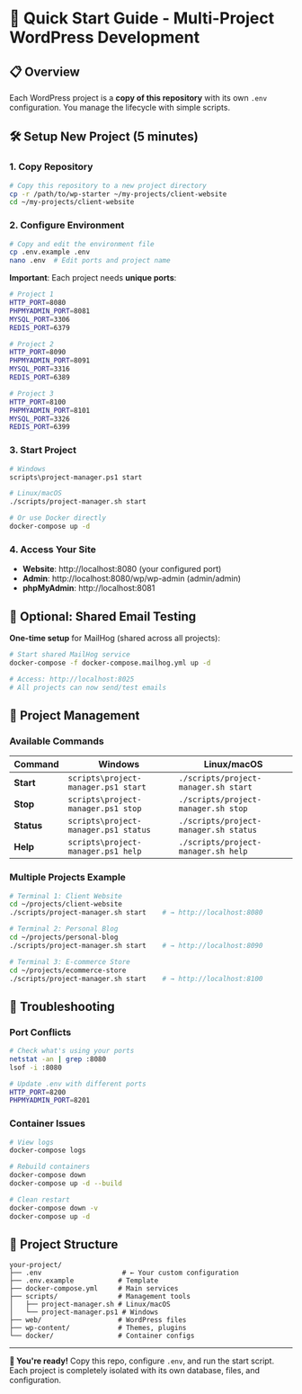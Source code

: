 # 🚀 Quick Start Guide - Multi-Project WordPress Development

## 📋 Overview
Each WordPress project is a **copy of this repository** with its own `.env` configuration. You manage the lifecycle with simple scripts.

## 🛠️ Setup New Project (5 minutes)

### 1. Copy Repository
```bash
# Copy this repository to a new project directory
cp -r /path/to/wp-starter ~/my-projects/client-website
cd ~/my-projects/client-website
```

### 2. Configure Environment
```bash
# Copy and edit the environment file
cp .env.example .env
nano .env  # Edit ports and project name
```

**Important**: Each project needs **unique ports**:
```bash
# Project 1
HTTP_PORT=8080
PHPMYADMIN_PORT=8081
MYSQL_PORT=3306
REDIS_PORT=6379

# Project 2  
HTTP_PORT=8090
PHPMYADMIN_PORT=8091
MYSQL_PORT=3316
REDIS_PORT=6389

# Project 3
HTTP_PORT=8100
PHPMYADMIN_PORT=8101
MYSQL_PORT=3326
REDIS_PORT=6399
```

### 3. Start Project
```bash
# Windows
scripts\project-manager.ps1 start

# Linux/macOS
./scripts/project-manager.sh start

# Or use Docker directly
docker-compose up -d
```

### 4. Access Your Site
- **Website**: http://localhost:8080 (your configured port)
- **Admin**: http://localhost:8080/wp/wp-admin (admin/admin)
- **phpMyAdmin**: http://localhost:8081

## 📧 Optional: Shared Email Testing

**One-time setup** for MailHog (shared across all projects):
```bash
# Start shared MailHog service
docker-compose -f docker-compose.mailhog.yml up -d

# Access: http://localhost:8025
# All projects can now send/test emails
```

## 🎯 Project Management

### Available Commands

| Command | Windows | Linux/macOS |
|---------|---------|-------------|
| **Start** | `scripts\project-manager.ps1 start` | `./scripts/project-manager.sh start` |
| **Stop** | `scripts\project-manager.ps1 stop` | `./scripts/project-manager.sh stop` |
| **Status** | `scripts\project-manager.ps1 status` | `./scripts/project-manager.sh status` |
| **Help** | `scripts\project-manager.ps1 help` | `./scripts/project-manager.sh help` |

### Multiple Projects Example
```bash
# Terminal 1: Client Website
cd ~/projects/client-website
./scripts/project-manager.sh start    # → http://localhost:8080

# Terminal 2: Personal Blog  
cd ~/projects/personal-blog
./scripts/project-manager.sh start    # → http://localhost:8090

# Terminal 3: E-commerce Store
cd ~/projects/ecommerce-store
./scripts/project-manager.sh start    # → http://localhost:8100
```

## 🔧 Troubleshooting

### Port Conflicts
```bash
# Check what's using your ports
netstat -an | grep :8080
lsof -i :8080

# Update .env with different ports
HTTP_PORT=8200
PHPMYADMIN_PORT=8201
```

### Container Issues
```bash
# View logs
docker-compose logs

# Rebuild containers
docker-compose down
docker-compose up -d --build

# Clean restart
docker-compose down -v
docker-compose up -d
```

## 📁 Project Structure
```
your-project/
├── .env                    # ← Your custom configuration
├── .env.example           # Template
├── docker-compose.yml     # Main services
├── scripts/               # Management tools
│   ├── project-manager.sh # Linux/macOS
│   └── project-manager.ps1 # Windows
├── web/                   # WordPress files
├── wp-content/            # Themes, plugins
└── docker/                # Container configs
```

---

**🎉 You're ready!** Copy this repo, configure `.env`, and run the start script. Each project is completely isolated with its own database, files, and configuration.